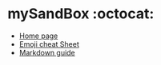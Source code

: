 # mySandBox :octocat:
- [Home page](projects/01/index.html)
- [Emoji cheat Sheet](https://www.webfx.com/tools/emoji-cheat-sheet/)
- [Markdown guide](https://github.com/OlgaVlasova/markdown-doc/blob/master/README.md)